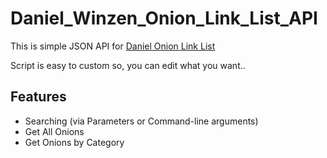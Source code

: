 # Daniel_Winzen_Onion_Link_List_API
This is simple JSON API for [Daniel Onion Link List](https://onions.danwin1210.me/)

Script is easy to custom so, you can edit what you want..
## Features
  - Searching (via Parameters or Command-line arguments)
  - Get All Onions
  - Get Onions by Category
